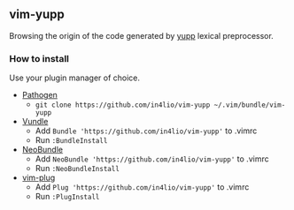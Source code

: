 ## vim-yupp

Browsing the origin of the code generated by [yupp](https://github.com/in4lio/yupp) lexical preprocessor.

### How to install

Use your plugin manager of choice.

- [Pathogen](https://github.com/tpope/vim-pathogen)
  - `git clone https://github.com/in4lio/vim-yupp ~/.vim/bundle/vim-yupp`
- [Vundle](https://github.com/gmarik/vundle)
  - Add `Bundle 'https://github.com/in4lio/vim-yupp'` to .vimrc
  - Run `:BundleInstall`
- [NeoBundle](https://github.com/Shougo/neobundle.vim)
  - Add `NeoBundle 'https://github.com/in4lio/vim-yupp'` to .vimrc
  - Run `:NeoBundleInstall`
- [vim-plug](https://github.com/junegunn/vim-plug)
  - Add `Plug 'https://github.com/in4lio/vim-yupp'` to .vimrc
  - Run `:PlugInstall`

